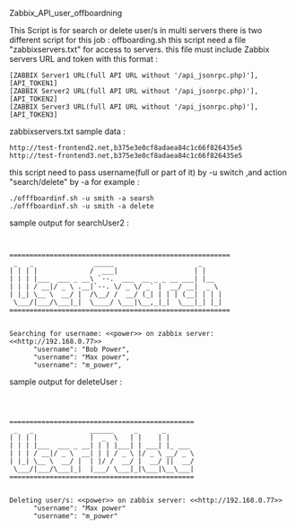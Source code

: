 Zabbix_API_user_offboardning

This Script is for search or delete user/s in multi servers there is two different script for this job :
offboarding.sh
this script need a file "zabbixservers.txt" for access to servers.
this file must include Zabbix servers URL and token with this format :
```
[ZABBIX Server1 URL(full API URL without '/api_jsonrpc.php)'],[API_TOKEN1]
[ZABBIX Server2 URL(full API URL without '/api_jsonrpc.php)'],[API_TOKEN2]
[ZABBIX Server3 URL(full API URL without '/api_jsonrpc.php)'],[API_TOKEN3]
```

zabbixservers.txt sample data :
```
http://test-frontend2.net,b375e3e0cf8adaea84c1c66f826435e5
http://test-frontend3.net,b375e3e0cf8adaea84c1c66f826435e5
```


this script need to pass username(full or part of it) by -u switch ,and action "search/delete" by -a for example :
```
./offfboardinf.sh -u smith -a searsh
./offfboardinf.sh -u smith -a delete
```






sample output for searchUser2 :
```


=======================================================
 _   _               _____                     _     
| | | |             /  ___|                   | |    
| | | |___  ___ _ __\ `--.  ___  __ _ _ __ ___| |__  
| | | / __|/ _ \ .__|`--. \/ _ \/ _` |  __/ __|  _ \ 
| |_| \__ \  __/ |  /\__/ /  __/ (_| | | | (__| | | |
 \___/|___/\___|_|  \____/ \___|\__,_|_|  \___|_| |_|
=======================================================


Searching for username: <<power>> on zabbix server: <<http://192.168.0.77>>
      "username": "Bob Power",
      "username": "Max power",
      "username": "m_power",
```




sample output for deleteUser :
```



==============================================
 _   _              ______     _      _       
| | | |             |  _  \   | |    | |      
| | | |___  ___ _ __| | | |___| | ___| |_ ___ 
| | | / __|/ _ \  __| | | / _ \ |/ _ \ __/ _ \
| |_| \__ \  __/ |  | |/ /  __/ |  __/ ||  __/
 \___/|___/\___|_|  |___/ \___|_|\___|\__\___|
==============================================


Deleting user/s: <<power>> on zabbix server: <<http://192.168.0.77>>
      "username": "Max power"
      "username": "m_power"
```
